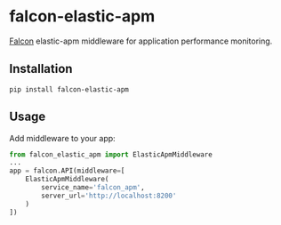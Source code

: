 # falcon-elastic-apm

 [Falcon](https://github.com/falconry/falcon) elastic-apm middleware for application performance monitoring.

## Installation

```
pip install falcon-elastic-apm
```

## Usage

Add middleware to your app:

```python
from falcon_elastic_apm import ElasticApmMiddleware
...
app = falcon.API(middleware=[
    ElasticApmMiddleware(
        service_name='falcon_apm', 
        server_url='http://localhost:8200'
    )
])
```
